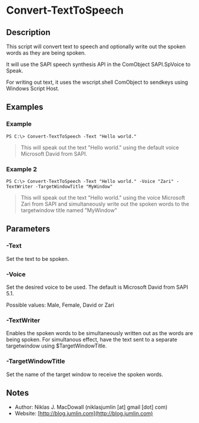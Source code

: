 # Convert-TextToSpeech

## Description

This script will convert text to speech and optionally write out the spoken words as they are being spoken. 

It will use the SAPI speech synthesis API in the ComObject SAPI.SpVoice to Speak.

For writing out text, it uses the wscript.shell ComObject to sendkeys using Windows Script Host.

## Examples

### Example

    PS C:\> Convert-TextToSpeech -Text "Hello world."
>This will speak out the text "Hello world." using the default voice Microsoft David from SAPI.

### Example 2

    PS C:\> Convert-TextToSpeech -Text "Hello world." -Voice "Zari" -TextWriter -TargetWindowTitle "MyWindow"
>This will speak out the text "Hello world." using the voice Microsoft Zari from SAPI and simultaneously write out the spoken words to the targetwindow title named "MyWindow"

## Parameters

### -Text

Set the text to be spoken.

### -Voice

Set the desired voice to be used. The default is Microsoft David from SAPI 5.1.

Possible values: Male, Female, David or Zari

### -TextWriter

Enables the spoken words to be simultaneously written out as the words are being spoken. For simultanous effect, have the text sent to a separate targetwindow using $TargetWindowTitle.

### -TargetWindowTitle

Set the name of the target window to receive the spoken words.

## Notes

- Author: Niklas J. MacDowall (niklasjumlin [at] gmail [dot] com)
- Website: [http://blog.jumlin.com](http://blog.jumlin.com)
